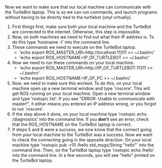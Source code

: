 Now we want to make sure that our local machine can communicate with the TurtleBot laptop. This is so we can run commands, and launch programs without having to be directly tied to the turtlebot (onyl virtually).

1. First things first, make sure both your local machine and the TurtleBot are connected to the internet. Otherwise, this step is impossible.
2. Now, on both machines we need to find out what their IP address is. To do this type 'hostname -I' into the command line.
3. These commands we need to execute on the TurtleBot laptop.
   - 'echo export ROS_MASTER_URI=http://localhost:11311 >> ~/.bashrc'
   - 'echo export ROS_HOSTNAME=IP_OF_TURTLEBOT >> ~/.bashrc'
4. Now we need to run these commands on your local machine.
   - 'echo export ROS_MASTER_URI=http://IP_OF_TURTLEBOT:11311 >> ~/.bashrc'
   - 'echo export ROS_HOSTNAME=IP_OF_PC >> ~/.bashrc'
5. Now, we need to make sure this worked. To do this, on your local machine open up a new terminal window and type 'roscore'. This will get ROS running on your local machine. Open a new terminal window and type 'rostopic list'. If you see "ERROR: Unable to communicate with master!", it either means you entered an IP address wrong, or you forgot to run `roscore'.
6. If the step above it done, on your local machine type 'rostopic echo /diagnostics' into the command line. If you **don't** see an error, check that the ROS_HOSTNAME on the TurtleBot laptop is correct.
7. If steps 5 and 6 were a success, we now know that the connect going from your local machine to the TurtleBot was a success. Now we want to check the connecting going in the opposite direction. On your local machine type 'rostopic pub -r10 /hello std_msgs/String "hello"' into the command line. Then, on the TurtleBot laptop type 'rostopic echo /hello' into the command line. In a few seconds, you will see "hello" printed on the TurtleBot laptop.
